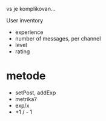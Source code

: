 ﻿vs je komplikovan...


User inventory

- experience
- number of messages, per channel
- level
- rating


# metode
- setPost, addExp
- metrika?
- exp/x
- +1 / - 1
